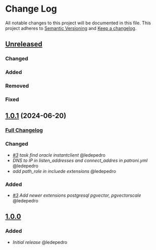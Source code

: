 # Change Log

All notable changes to this project will be documented in this file.
This project adheres to [Semantic Versioning](http://semver.org/) and [Keep a changelog](https://github.com/olivierlacan/keep-a-changelog).

## [Unreleased](https://github.com/idealista/patroni_role/tree/develop)
### Changed
### Added
### Removed
### Fixed

## [1.0.1](https://github.com/idealista/patroni_role/tree/1.0.1) (2024-06-20)
### [Full Changelog](https://github.com/idealista/patroni_role/compare/1.0.0...1.0.1)
### Changed
- *[#3](https://github.com/idealista/patroni_role/issues/3) task find oracle instantclient* @ledepedro
- *DNS to IP in listen_addresses and connect_addres in patroni.yml* @ledepedro
- *add path_role in incluede extensions* @ledepedro
### Added
- *[#3](https://github.com/idealista/patroni_role/issues/3) Add newer extensions postgresql pgvector, pgvectorscale* @ledepedro

## [1.0.0](https://github.com/idealista/patroni_role/tree/1.0.0)
### Added
- *Initial release* @ledepedro
